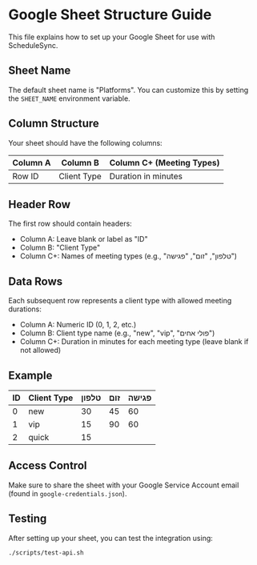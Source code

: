 # Google Sheet Structure Guide

This file explains how to set up your Google Sheet for use with ScheduleSync.

## Sheet Name
The default sheet name is "Platforms". You can customize this by setting the `SHEET_NAME` environment variable.

## Column Structure
Your sheet should have the following columns:

| Column A | Column B     | Column C+ (Meeting Types) |
|----------|--------------|---------------------------|
| Row ID    | Client Type  | Duration in minutes       |

## Header Row
The first row should contain headers:
- Column A: Leave blank or label as "ID"
- Column B: "Client Type" 
- Column C+: Names of meeting types (e.g., "טלפון", "זום", "פגישה")

## Data Rows
Each subsequent row represents a client type with allowed meeting durations:
- Column A: Numeric ID (0, 1, 2, etc.)
- Column B: Client type name (e.g., "new", "vip", "פולי אחים")
- Column C+: Duration in minutes for each meeting type (leave blank if not allowed)

## Example

| ID | Client Type | טלפון | זום | פגישה |
|----|-------------|-------|-----|-------|
| 0  | new         | 30    | 45  | 60    |
| 1  | vip         | 15    | 90  | 60    |
| 2  | quick       | 15    |     |       |

## Access Control
Make sure to share the sheet with your Google Service Account email (found in `google-credentials.json`).

## Testing
After setting up your sheet, you can test the integration using:
```bash
./scripts/test-api.sh
```
